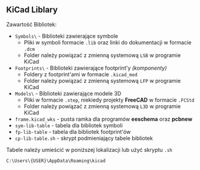 ## KiCad Liblary

Zawartość Bibliotek:
- `Symbols\` - Biblioteki zawierające symbole
  - Pliki w symboli formacie `.lib` oraz linki do dokumentacji w formacie `.dcm`
  - Folder należy powiązać z zmienną systemową `LSB` w programie KiCad
- `Footprints\` - Biblioteki zawierające footprint'y _(komponenty)_
  - Foldery z footprint'ami w formacie `.kicad_mod`
  - Folder należy powiązać z zmienną systemową `LFP` w programie KiCad
- `Models\` - Biblioteki zawierające modele 3D
  - Pliki w formacie `.step`, niekiedy projekty **FreeCAD** w formacie `.FCStd`
  - Folder należy powiązać z zmienną systemową `L3D` w programie KiCad
- `frame.kicad_wks` - pusta ramka dla programów **eeschema** oraz **pcbnew**
- `sym-lib-table` - tabela dla bibliotek symboli
- `fp-lib-table` - tabela dla bibliotek footprint'ów
- `cp-lib-table.sh` - skrypt podmieniający tabele bibliotek

Tabele należy umieścić w poniższej lokalizacji lub użyć skryptu `.sh`

    C:\Users\{USER}\AppData\Roaming\kicad